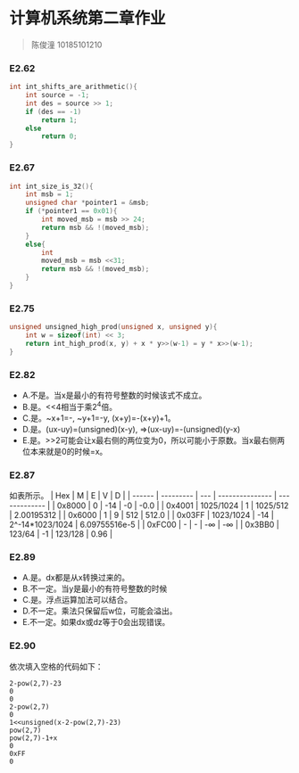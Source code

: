 # 计算机系统第二章作业

> 陈俊潼 10185101210

### E2.62
```c
int int_shifts_are_arithmetic(){
    int source = -1;
    int des = source >> 1;
    if (des == -1)
        return 1;
    else
        return 0;
}
```
### E2.67
```c
int int_size_is_32(){
    int msb = 1;
    unsigned char *pointer1 = &msb;
    if (*pointer1 == 0x01){
        int moved_msb = msb >> 24;
        return msb && !(moved_msb);
    }
    else{
        int
        moved_msb = msb <<31;
        return msb && !(moved_msb);
    }
}
```
### E2.75
```c
unsigned unsigned_high_prod(unsigned x, unsigned y){
    int w = sizeof(int) << 3;
    return int_high_prod(x, y) + x * y>>(w-1) = y * x>>(w-1);
}
```
### E2.82
- A.不是。当x是最小的有符号整数的时候该式不成立。
- B.是。<<4相当于乘$2^4$倍。
- C.是。~x+1=-, ~y+1=-y, (x+y)=-(x+y)+1。
- D.是。(ux-uy)=(unsigned)(x-y), =>(ux-uy)=-(unsigned)(y-x)
- E.是。>>2可能会让x最右侧的两位变为0，所以可能小于原数。当x最右侧两位本来就是0的时候=x。

### E2.87
如表所示。
| Hex    | M         | E   | V               | D             |
| ------ | --------- | --- | --------------- | ------------- |
| 0x8000 | 0         | -14 | -0              | -0.0          |
| 0x4001 | 1025/1024 | 1   | 1025/512        | 2.00195312    |
| 0x6000 | 1         | 9   | 512             | 512.0         |
| 0x03FF | 1023/1024 | -14 | 2^-14*1023/1024 | 6.09755516e-5 |
| 0xFC00 | -         | -   | -∞              | -∞            |
| 0x3BB0 | 123/64    | -1  | 123/128         | 0.96          |

### E2.89
- A.是。dx都是从x转换过来的。
- B.不一定。当y是最小的有符号整数的时候
- C.是。浮点运算加法可以结合。
- D.不一定。乘法只保留后w位，可能会溢出。
- E.不一定。如果dx或dz等于0会出现错误。

### E2.90

依次填入空格的代码如下：
```
2-pow(2,7)-23
0
0
2-pow(2,7)
0
1<<unsigned(x-2-pow(2,7)-23)
pow(2,7)
pow(2,7)-1+x
0
0xFF
0
```
